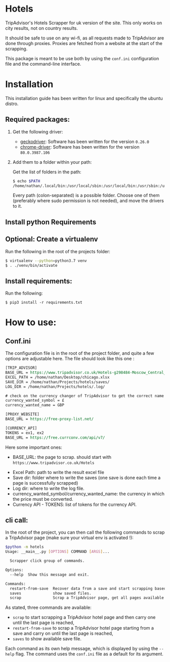 # Hotels 
TripAdvisor's Hotels Scrapper for uk version of the site. This only works on city results, not on country results.

It should be safe to use on any wi-fi, as all requests made to TripAdvisor are done through proxies. Proxies are fetched from a website at the start of the scrapping.



This package is meant to be use both by using the `conf.ini` configuration file and the command-line interface.

# Installation

This installation guide has been written for linux and specifically the ubuntu distro.

## Required packages:
1. Get the following driver: 
   * [geckodriver](https://github.com/mozilla/geckodriver/releases): Software has been written for the version `0.26.0`
   * [chrome-driver](https://chromedriver.chromium.org/downloads): Software has been written for the version `80.0.3987.106`



2. Add them to a folder within your path:

   Get the list of folders in the path:

   ```bash
   $ echo $PATH
   /home/nathan/.local/bin:/usr/local/sbin:/usr/local/bin:/usr/sbin:/usr/bin:/sbin:/bin:/usr/games:/usr/local/games:/snap/bin
   ```

   Every path (colon-separated) is a possible folder. Choose one of them (preferably where sudo permission is not needed), and move the drivers to it.



## Install python Requirements

## Optional: Create a virtualenv

Run the following in the root of the projects folder:

```bash
$ virtualenv --python=python3.7 venv
$ . ./venv/bin/activate
```

## Install requirements:

Run the following:

```
$ pip3 install -r requirements.txt
```



# How to use:

 ## Conf.ini

The configuration file is in the root of the project folder, and quite a few options are adjustable here. The file should look like this one :

```reStructuredText
[TRIP_ADVISOR]
BASE_URL = https://www.tripadvisor.co.uk/Hotels-g298484-Moscow_Central_Russia-Hotels.html
EXCEL_PATH = /home/nathan/Desktop/chicago.xlsx
SAVE_DIR = /home/nathan/Projects/hotels/saves/
LOG_DIR = /home/nathan/Projects/hotels/.log/

# check on the currency changer of TripAdvisor to get the correct name & symbols
currency_wanted_symbol = £
currency_wanted_name = GBP

[PROXY_WEBSITE]
BASE_URL = https://free-proxy-list.net/

[CURRENCY_API]
TOKENS = ex1, ex2
BASE_URL = https://free.currconv.com/api/v7/
```

Here some important ones: 

- BASE_URL: the page to scrap. should start with `https://www.tripadvisor.co.uk/Hotels`

* Excel Path: path to write the result excel file
* Save dir: folder where to write the saves (one save is done each time a page is successfully scrapped)
* Log dir: where to write the log file.
* currency_wanted_symbol/currency_wanted_name: the currency in which the price must be converted.
* Currency API - TOKENS: list of tokens for the currency API.





## cli call:

In the root of the project, you can then call the following commands to scrap a TripAdvisor page (make sure your virtual env is activated !):

```bash
$python -m hotels
Usage: __main__.py [OPTIONS] COMMAND [ARGS]...

  Scrapper click group of commands.

Options:
  --help  Show this message and exit.

Commands:
  restart-from-save  Recover data from a save and start scrapping based on...
  saves              show saved files.
  scrap              Scrap a TripAdvisor page, get all pages available...

```



As stated, three commands are available:

- `scrap` to start scrapping a TripAdvisor hotel page and then carry one until the last page is reached,
- `restart-from-save` to scrap a TripAdvisor hotel page starting from a save and carry on until the last page is reached,
- `saves` to show available save file.



Each command as its own help message, which is displayed by using the `--help` flag. The command uses the `conf.ini` file as a default for its argument.